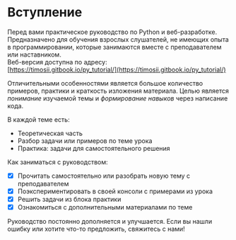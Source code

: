 # Вступление

Перед вами практическое руководство по Python и веб-разработке. Предназначено для обучения взрослых слушателей, не имеющих опыта в программировании, которые занимаются вместе с преподавателем или наставником.  
Веб-версия доступна по адресу:  
[https://timosii.gitbook.io/py_tutorial/](https://timosii.gitbook.io/py_tutorial/)

Отличительными особенностями является большое количество примеров, практики и краткость изложения материала. Целью является _понимание_ изучаемой темы и _формирование навыков_ через написание кода.

В каждой теме есть:

* Теоретическая часть
* Разбор задачи или примеров по теме урока
* Практика: задачи для самостоятельного решения

Как заниматься с руководством:

* [x] Прочитать самостоятельно или разобрать новую тему с преподавателем
* [x] Поэкспериментировать в своей консоли с примерами из урока
* [x] Решить задачи из блока практики
* [x] Ознакомиться с дополнительными материалами по теме

Руководство постоянно дополняется и улучшается. Если вы нашли ошибку или хотите что-то предложить, свяжитесь с нами!
